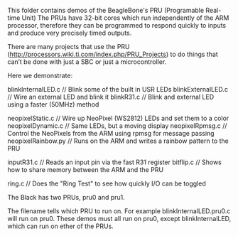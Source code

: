 This folder contains demos of the BeagleBone's PRU (Programable Real-time Unit)
The PRUs have 32-bit cores which run independently of the ARM processor, 
therefore they can be programmed to respond quickly to inputs and produce 
very precisely timed outputs.

There are many projects that use the PRU 
(http://processors.wiki.ti.com/index.php/PRU_Projects) 
to do things that can’t be done with just a SBC or just a microcontroller.

Here we demonstrate:

blinkInternalLED.c  // Blink some of the built in USR LEDs
blinkExternalLED.c  // Wire an external LED and blink it
blinkR31.c          // Blink and external LED using a faster (50MHz) method

neopixelStatic.c    // Wire up NeoPixel (WS2812) LEDs and set them to a color
neopixelDynamic.c   // Same LEDs, but a moving display
neopixelRpmsg.c     // Control the NeoPixels from the ARM using rpmsg for message passing
neopixelRainbow.py      // Runs on the ARM and writes a rainbow pattern to the PRU

inputR31.c          // Reads an input pin via the fast R31 register
bitflip.c           // Shows how to share memory between the ARM and the PRU

ring.c              // Does the "Ring Test" to see how quickly I/O can be toggled

The Black has two PRUs, pru0 and pru1.

The filename tells which PRU to run on.  For example blinkInternalLED.pru0.c will
run on pru0.  These demos must all run on pru0, except blinkInternalLED, which
can run on ether of the PRUs.  